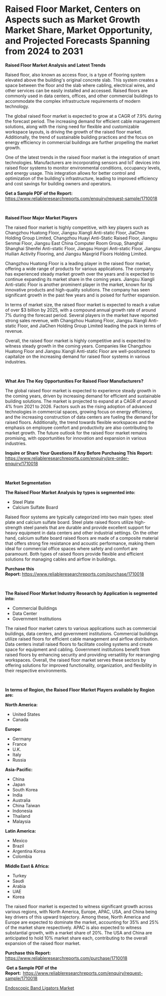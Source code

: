 <p><h1>Raised Floor Market, Centers on Aspects such as Market Growth Market Share, Market Opportunity, and Projected Forecasts Spanning from 2024 to 2031</h1></p><p><strong>Raised Floor Market Analysis and Latest Trends</strong></p>
<p><p>Raised floor, also known as access floor, is a type of flooring system elevated above the building's original concrete slab. This system creates a space between the floor and the slab where cabling, electrical wires, and other services can be easily installed and accessed. Raised floors are commonly used in data centers, offices, and other commercial buildings to accommodate the complex infrastructure requirements of modern technology.</p><p>The global raised floor market is expected to grow at a CAGR of 7.9% during the forecast period. The increasing demand for efficient cable management solutions, along with the rising need for flexible and customizable workspace layouts, is driving the growth of the raised floor market. Additionally, the trend of sustainable building practices and the focus on energy efficiency in commercial buildings are further propelling the market growth.</p><p>One of the latest trends in the raised floor market is the integration of smart technologies. Manufacturers are incorporating sensors and IoT devices into raised floor systems to monitor environmental conditions, occupancy levels, and energy usage. This integration allows for better control and optimization of the building's infrastructure, leading to improved efficiency and cost savings for building owners and operators.</p></p>
<p><strong>Get a Sample PDF of the Report:&nbsp;</strong> <a href="https://www.reliableresearchreports.com/enquiry/request-sample/1710018">https://www.reliableresearchreports.com/enquiry/request-sample/1710018</a></p>
<p>&nbsp;</p>
<p><strong>Raised Floor Major Market Players</strong></p>
<p><p>The raised floor market is highly competitive, with key players such as Changzhou Huatong Floor, Jiangsu Xiangli Anti-static Floor, JiaChen Holding Group Limited, Changzhou Huayi Anti-Static Raised Floor, Jiangsu Senmai Floor, Jiangsu East China Computer Room Group, Shanghaï Shanghai Shenfei Anti-static Floor, Jiangsu Hongri Anti-static Floor, Jiangsu Huilian Activity Flooring, and Jiangsu Maxgrid Floors Holding Limited.</p><p>Changzhou Huatong Floor is a leading player in the raised floor market, offering a wide range of products for various applications. The company has experienced steady market growth over the years and is expected to continue expanding its market share in the coming years. Jiangsu Xiangli Anti-static Floor is another prominent player in the market, known for its innovative products and high-quality solutions. The company has seen significant growth in the past few years and is poised for further expansion.</p><p>In terms of market size, the raised floor market is expected to reach a value of over $3 billion by 2025, with a compound annual growth rate of around 7% during the forecast period. Several players in the market have reported strong sales revenue, with Changzhou Huatong Floor, Jiangsu Xiangli Anti-static Floor, and JiaChen Holding Group Limited leading the pack in terms of revenue.</p><p>Overall, the raised floor market is highly competitive and is expected to witness steady growth in the coming years. Companies like Changzhou Huatong Floor and Jiangsu Xiangli Anti-static Floor are well-positioned to capitalize on the increasing demand for raised floor systems in various industries.</p></p>
<p>&nbsp;</p>
<p><strong>What Are The Key Opportunities For Raised Floor Manufacturers?</strong></p>
<p><p>The global raised floor market is expected to experience steady growth in the coming years, driven by increasing demand for efficient and sustainable building solutions. The market is projected to expand at a CAGR of around 4% from 2021 to 2026. Factors such as the rising adoption of advanced technologies in commercial spaces, growing focus on energy efficiency, and the increasing construction of data centers are fueling the demand for raised floors. Additionally, the trend towards flexible workspaces and the emphasis on employee comfort and productivity are also contributing to market growth. The future outlook for the raised floor market remains promising, with opportunities for innovation and expansion in various industries.</p></p>
<p><strong>Inquire or Share Your Questions If Any Before Purchasing This Report:</strong> <a href="https://www.reliableresearchreports.com/enquiry/pre-order-enquiry/1710018">https://www.reliableresearchreports.com/enquiry/pre-order-enquiry/1710018</a></p>
<p>&nbsp;</p>
<p><strong>Market Segmentation</strong></p>
<p><strong>The Raised Floor Market Analysis by types is segmented into:</strong></p>
<p><ul><li>Steel Plate</li><li>Calcium Sulfate Board</li></ul></p>
<p><p>Raised floor systems are typically categorized into two main types: steel plate and calcium sulfate board. Steel plate raised floors utilize high-strength steel panels that are durable and provide excellent support for heavy equipment in data centers and other industrial settings. On the other hand, calcium sulfate board raised floors are made of a composite material that offers strong fire resistance and acoustic performance, making them ideal for commercial office spaces where safety and comfort are paramount. Both types of raised floors provide flexible and efficient solutions for managing cables and airflow in buildings.</p></p>
<p><strong>Purchase this Report:&nbsp;</strong><a href="https://www.reliableresearchreports.com/purchase/1710018">https://www.reliableresearchreports.com/purchase/1710018</a></p>
<p>&nbsp;</p>
<p><strong>The Raised Floor Market Industry Research by Application is segmented into:</strong></p>
<p><ul><li>Commercial Buildings</li><li>Data Center</li><li>Government Institutions</li></ul></p>
<p><p>The raised floor market caters to various applications such as commercial buildings, data centers, and government institutions. Commercial buildings utilize raised floors for efficient cable management and airflow distribution. Data centers install raised floors to facilitate cooling systems and create space for equipment and cabling. Government institutions benefit from raised floors by enhancing security and providing versatility for rearranging workspaces. Overall, the raised floor market serves these sectors by offering solutions for improved functionality, organization, and flexibility in their respective environments.</p></p>
<p>&nbsp;</p>
<p><strong>In terms of Region, the Raised Floor Market Players available by Region are:</strong></p>
<p>
    <p> <strong> North America: </strong>
        <ul>
            <li>United States</li>
            <li>Canada</li>
        </ul>
        </p> 
    <p> <strong> Europe: </strong>
        <ul>
            <li>Germany</li>
            <li>France</li>
            <li>U.K.</li>
            <li>Italy</li>
            <li>Russia</li>
        </ul>
        </p> 
    <p> <strong> Asia-Pacific: </strong>
        <ul>
            <li>China</li>
            <li>Japan</li>
            <li>South Korea</li>
            <li>India</li>
            <li>Australia</li>
            <li>China Taiwan</li>
            <li>Indonesia</li>
            <li>Thailand</li>
            <li>Malaysia</li>
        </ul>
        </p> 
    <p> <strong> Latin America: </strong>
        <ul>
            <li>Mexico</li>
            <li>Brazil</li>
            <li>Argentina Korea</li>
            <li>Colombia</li>
        </ul>
        </p> 
    <p> <strong> Middle East & Africa: </strong>
        <ul>
            <li>Turkey</li>
            <li>Saudi</li>
            <li>Arabia</li>
            <li>UAE</li>
            <li>Korea</li>
        </ul>
    </p>
    </p>
<p><p>The raised floor market is expected to witness significant growth across various regions, with North America, Europe, APAC, USA, and China being key drivers of this upward trajectory. Among these, North America and Europe are expected to dominate the market, accounting for 35% and 25% of the market share respectively. APAC is also expected to witness substantial growth, with a market share of 20%. The USA and China are anticipated to hold 10% market share each, contributing to the overall expansion of the raised floor market.</p></p>
<p><strong>Purchase this Report: </strong><a href="https://www.reliableresearchreports.com/purchase/1710018">https://www.reliableresearchreports.com/purchase/1710018</a></p>
<p>&nbsp;<strong>Get a Sample PDF of the Report:&nbsp;&nbsp;</strong><a href="https://www.reliableresearchreports.com/enquiry/request-sample/1710018">https://www.reliableresearchreports.com/enquiry/request-sample/1710018</a></p>
<p><strong></strong></p>
<p><p><a href="https://github.com/biheemgalvinlouises6hokrh3h/Market-Research-Report-List-1/blob/main/endoscopic-band-ligators-market.md">Endoscopic Band Ligators Market</a></p></p>